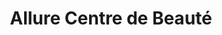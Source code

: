 ---
title: "Allure Centre de Beauté"
url: /la-valette-du-var/allure-centre-de-beaute/
shop: Kosmetik
---